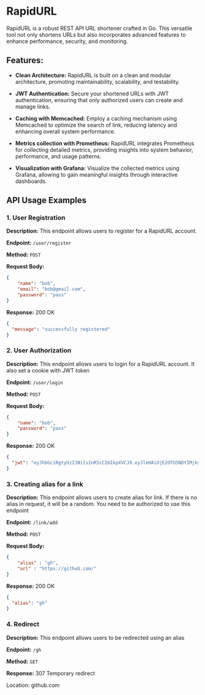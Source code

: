 # RapidURL

RapidURL is a robust REST API URL shortener crafted in Go. This versatile tool not only shortens URLs but also incorporates advanced features to enhance performance, security, and monitoring.

## Features:

- **Clean Architecture:** RapidURL is built on a clean and modular architecture, promoting maintainability, scalability, and testability.

- **JWT Authentication:** Secure your shortened URLs with JWT authentication, ensuring that only authorized users can create and manage links.

- **Caching with Memcached:** Employ a caching mechanism using Memcached to optimize the search of link, reducing latency and enhancing overall system performance.

- **Metrics collection with Prometheus:** RapidURL integrates Prometheus for collecting detailed metrics, providing insights into system behavior, performance, and usage patterns.

- **Visualization with Grafana:** Visualize the collected metrics using Grafana, allowing to gain meaningful insights through interactive dashboards.


## API Usage Examples

### 1. User Registration

**Description:** This endpoint allows users to register for a RapidURL account.

**Endpoint:** `/user/register`

**Method:** `POST`


**Request Body:**
```json
{
    "name": "bob",
    "email": "bob@gmail.com",
    "password": "pass"
}
```

**Response:**
200 OK
```json
{
  "message": "successfully registered"
}
```

### 2. User Authorization

**Description:** This endpoint allows users to login for a RapidURL account. It also set a cookie with JWT token

**Endpoint:** `/user/login`

**Method:** `POST`


**Request Body:**
```json
{
    "name": "bob",
    "password": "pass"
}
```

**Response:**
200 OK
```json
{
  "jwt": "eyJhbGciRgtyUzI1NiIsInR5cCI6IkpXVCJ9.eyJleHAiOjE2OTU5NDY1MjksInVzZXJpZCI6MX0.QCrA2bJ8ekMJyuKZFwPeWbqu8DxekKrPMvjIOc51gCU"
}
```

### 3. Creating alias for a link

**Description:** This endpoint allows users to create alias for link. If there is no alias in request, it will be a random. You need to be authorized to use this endpoint

**Endpoint:** `/link/add`

**Method:** `POST`


**Request Body:**
```json
{
    "alias" : "gh",
    "url" : "https://github.com/"
}
```

**Response:**
200 OK
```json
{
  "alias": "gh"
}
```

### 4. Redirect

**Description:** This endpoint allows users to be redirected using an alias

**Endpoint:** `/gh`

**Method:** `GET`

**Response:**
307 Temporary redirect

Location: github.com

